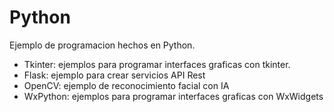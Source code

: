 # Python
Ejemplo de programacion hechos en Python.

- Tkinter: ejemplos para programar interfaces graficas con tkinter.
- Flask: ejemplo para crear servicios API Rest
- OpenCV: ejemplo de reconocimiento facial con IA
- WxPython: ejemplos para programar interfaces graficas con WxWidgets
